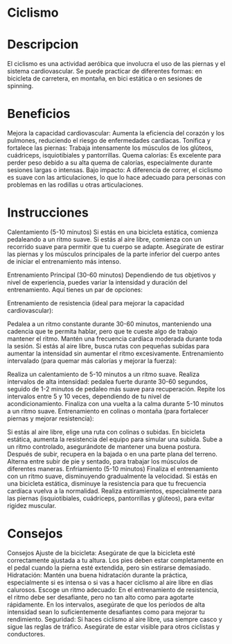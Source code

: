 # Ciclismo

# Descripcion
El ciclismo es una actividad aeróbica que involucra el uso de las piernas y el sistema cardiovascular. 
Se puede practicar de diferentes formas: en bicicleta de carretera, en montaña, en bici estática o en sesiones de spinning.

# Beneficios
Mejora la capacidad cardiovascular: Aumenta la eficiencia del corazón y los pulmones, reduciendo el riesgo de enfermedades cardíacas.
Tonifica y fortalece las piernas: Trabaja intensamente los músculos de los glúteos, cuádriceps, isquiotibiales y pantorrillas.
Quema calorías: Es excelente para perder peso debido a su alta quema de calorías, especialmente durante sesiones largas o intensas.
Bajo impacto: A diferencia de correr, el ciclismo es suave con las articulaciones, lo que lo hace adecuado para personas con problemas en las rodillas u otras articulaciones.

# Instrucciones
Calentamiento (5-10 minutos)
Si estás en una bicicleta estática, comienza pedaleando a un ritmo suave. Si estás al aire libre, comienza con un recorrido suave para permitir que tu cuerpo se adapte. Asegúrate de estirar las piernas y los músculos principales de la parte inferior del cuerpo antes de iniciar el entrenamiento más intenso.

Entrenamiento Principal (30-60 minutos)
Dependiendo de tus objetivos y nivel de experiencia, puedes variar la intensidad y duración del entrenamiento. Aquí tienes un par de opciones:

Entrenamiento de resistencia (ideal para mejorar la capacidad cardiovascular):

Pedalea a un ritmo constante durante 30-60 minutos, manteniendo una cadencia que te permita hablar, pero que te cueste algo de trabajo mantener el ritmo.
Mantén una frecuencia cardíaca moderada durante toda la sesión.
Si estás al aire libre, busca rutas con pequeñas subidas para aumentar la intensidad sin aumentar el ritmo excesivamente.
Entrenamiento intervalado (para quemar más calorías y mejorar la fuerza):

Realiza un calentamiento de 5-10 minutos a un ritmo suave.
Realiza intervalos de alta intensidad: pedalea fuerte durante 30-60 segundos, seguido de 1-2 minutos de pedaleo más suave para recuperación.
Repite los intervalos entre 5 y 10 veces, dependiendo de tu nivel de acondicionamiento.
Finaliza con una vuelta a la calma durante 5-10 minutos a un ritmo suave.
Entrenamiento en colinas o montaña (para fortalecer piernas y mejorar resistencia):

Si estás al aire libre, elige una ruta con colinas o subidas. En bicicleta estática, aumenta la resistencia del equipo para simular una subida.
Sube a un ritmo controlado, asegurándote de mantener una buena postura.
Después de subir, recupera en la bajada o en una parte plana del terreno.
Alterna entre subir de pie y sentado, para trabajar los músculos de diferentes maneras.
Enfriamiento (5-10 minutos)
Finaliza el entrenamiento con un ritmo suave, disminuyendo gradualmente la velocidad. Si estás en una bicicleta estática, disminuye la resistencia para que tu frecuencia cardíaca vuelva a la normalidad.
Realiza estiramientos, especialmente para las piernas (isquiotibiales, cuádriceps, pantorrillas y glúteos), para evitar rigidez muscular.

# Consejos
Consejos
Ajuste de la bicicleta: Asegúrate de que la bicicleta esté correctamente ajustada a tu altura. Los pies deben estar completamente en el pedal cuando la pierna esté extendida, pero sin estirarse demasiado.
Hidratación: Mantén una buena hidratación durante la práctica, especialmente si es intensa o si vas a hacer ciclismo al aire libre en días calurosos.
Escoge un ritmo adecuado: En el entrenamiento de resistencia, el ritmo debe ser desafiante, pero no tan alto como para agotarte rápidamente. En los intervalos, asegúrate de que los períodos de alta intensidad sean lo suficientemente desafiantes como para mejorar tu rendimiento.
Seguridad: Si haces ciclismo al aire libre, usa siempre casco y sigue las reglas de tráfico. Asegúrate de estar visible para otros ciclistas y conductores.



